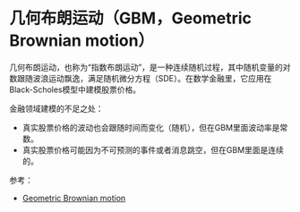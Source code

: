 # 几何布朗运动（GBM，Geometric Brownian motion）

几何布朗运动，也称为“指数布朗运动”，是一种连续随机过程，其中随机变量的对数跟随波浪运动飘逸，满足随机微分方程（SDE）。在数学金融里，它应用在Black-Scholes模型中建模股票价格。

金融领域建模的不足之处：

- 真实股票价格的波动也会跟随时间而变化（随机），但在GBM里面波动率是常数。
- 真实股票价格可能因为不可预测的事件或者消息跳空，但在GBM里面是连续的。

参考：

- [Geometric Brownian motion](https://en.wikipedia.org/wiki/Geometric_Brownian_motion)
